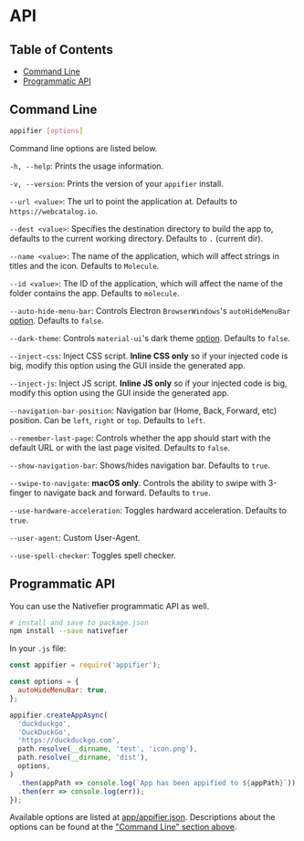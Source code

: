 <!-- https://raw.githubusercontent.com/jiahaog/nativefier/master/docs/api.md -->
# API

## Table of Contents
- [Command Line](#command-line)
- [Programmatic API](#programmatic-api)

## Command Line

```bash
appifier [options]
```
Command line options are listed below.

`-h, --help`: Prints the usage information.

`-v, --version`: Prints the version of your `appifier` install.

`--url <value>`: The url to point the application at. Defaults to `https://webcatalog.io`.

`--dest <value>`: Specifies the destination directory to build the app to, defaults to the current working directory. Defaults to `.` (current dir).

`--name <value>`: The name of the application, which will affect strings in titles and the icon. Defaults to `Molecule`.

`--id <value>`: The ID of the application, which will affect the name of the folder contains the app. Defaults to `molecule`.

`--auto-hide-menu-bar`: Controls Electron `BrowserWindows`'s `autoHideMenuBar` [option](https://electronjs.org/docs/api/browser-window#new-browserwindowoptions). Defaults to `false`.

`--dark-theme`: Controls `material-ui`'s dark theme [option](https://material-ui-next.com/customization/themes/#dark-light-theme). Defaults to `false`.

`--inject-css`: Inject CSS script. **Inline CSS only** so if your injected code is big, modify this option using the GUI inside the generated app.

`--inject-js`: Inject JS script. **Inline JS only** so if your injected code is big, modify this option using the GUI inside the generated app.

`--navigation-bar-position`: Navigation bar (Home, Back, Forward, etc) position. Can be `left`, `right` or `top`. Defaults to `left`.

`--remember-last-page`: Controls whether the app should start with the default URL or with the last page visited. Defaults to `false`.

`--show-navigation-bar`: Shows/hides navigation bar. Defaults to `true`.

`--swipe-to-navigate`: **macOS only**. Controls the ability to swipe with 3-finger to navigate back and forward. Defaults to `true`.

`--use-hardware-acceleration`: Toggles hardward acceleration. Defaults to `true`.

`--user-agent`: Custom User-Agent.

`--use-spell-checker`: Toggles spell checker.

## Programmatic API

You can use the Nativefier programmatic API as well.

```bash
# install and save to package.json
npm install --save nativefier
```

In your `.js` file:

```javascript
const appifier = require('appifier');

const options = {
  autoHideMenuBar: true,
};

appifier.createAppAsync(
  'duckduckgo',
  'DuckDuckGo',
  'https://duckduckgo.com',
  path.resolve(__dirname, 'test', 'icon.png'),
  path.resolve(__dirname, 'dist'),
  options,
)
  .then(appPath => console.log(`App has been appified to ${appPath}`))
  .then(err => console.log(err));
});
```

Available options are listed at [app/appifier.json](app/appifier.json). Descriptions about the options can be found at the ["Command Line" section above](#command-line).
